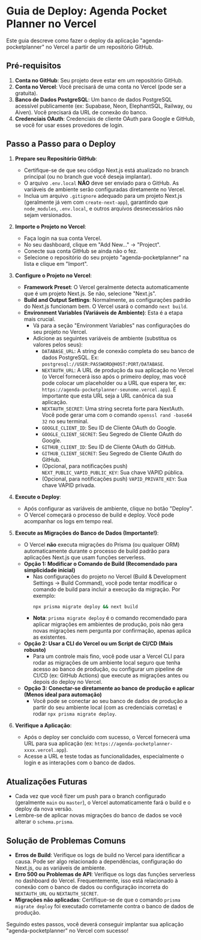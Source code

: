 # Guia de Deploy: Agenda Pocket Planner no Vercel

Este guia descreve como fazer o deploy da aplicação "agenda-pocketplanner" no Vercel a partir de um repositório GitHub.

## Pré-requisitos

1.  **Conta no GitHub**: Seu projeto deve estar em um repositório GitHub.
2.  **Conta no Vercel**: Você precisará de uma conta no Vercel (pode ser a gratuita).
3.  **Banco de Dados PostgreSQL**: Um banco de dados PostgreSQL acessível publicamente (ex: Supabase, Neon, ElephantSQL, Railway, ou Aiven). Você precisará da URL de conexão do banco.
4.  **Credenciais OAuth**: Credenciais de cliente OAuth para Google e GitHub, se você for usar esses provedores de login.

## Passo a Passo para o Deploy

1.  **Prepare seu Repositório GitHub**:
    *   Certifique-se de que seu código Next.js está atualizado no branch principal (ou no branch que você deseja implantar).
    *   O arquivo `.env.local` **NÃO** deve ser enviado para o GitHub. As variáveis de ambiente serão configuradas diretamente no Vercel.
    *   Inclua um arquivo `.gitignore` adequado para um projeto Next.js (geralmente já vem com `create-next-app`), garantindo que `node_modules`, `.env.local`, e outros arquivos desnecessários não sejam versionados.

2.  **Importe o Projeto no Vercel**:
    *   Faça login na sua conta Vercel.
    *   No seu dashboard, clique em "Add New..." -> "Project".
    *   Conecte sua conta GitHub se ainda não o fez.
    *   Selecione o repositório do seu projeto "agenda-pocketplanner" na lista e clique em "Import".

3.  **Configure o Projeto no Vercel**:
    *   **Framework Preset**: O Vercel geralmente detecta automaticamente que é um projeto Next.js. Se não, selecione "Next.js".
    *   **Build and Output Settings**: Normalmente, as configurações padrão do Next.js funcionam bem. O Vercel usará o comando `next build`.
    *   **Environment Variables (Variáveis de Ambiente)**: Esta é a etapa mais crucial.
        *   Vá para a seção "Environment Variables" nas configurações do seu projeto no Vercel.
        *   Adicione as seguintes variáveis de ambiente (substitua os valores pelos seus):
            *   `DATABASE_URL`: A string de conexão completa do seu banco de dados PostgreSQL. Ex: `postgresql://USER:PASSWORD@HOST:PORT/DATABASE`.
            *   `NEXTAUTH_URL`: A URL de produção da sua aplicação no Vercel (o Vercel fornecerá isso após o primeiro deploy, mas você pode colocar um placeholder ou a URL que espera ter, ex: `https://agenda-pocketplanner-seunome.vercel.app`). É importante que esta URL seja a URL canônica da sua aplicação.
            *   `NEXTAUTH_SECRET`: Uma string secreta forte para NextAuth. Você pode gerar uma com o comando `openssl rand -base64 32` no seu terminal.
            *   `GOOGLE_CLIENT_ID`: Seu ID de Cliente OAuth do Google.
            *   `GOOGLE_CLIENT_SECRET`: Seu Segredo de Cliente OAuth do Google.
            *   `GITHUB_CLIENT_ID`: Seu ID de Cliente OAuth do GitHub.
            *   `GITHUB_CLIENT_SECRET`: Seu Segredo de Cliente OAuth do GitHub.
            *   (Opcional, para notificações push) `NEXT_PUBLIC_VAPID_PUBLIC_KEY`: Sua chave VAPID pública.
            *   (Opcional, para notificações push) `VAPID_PRIVATE_KEY`: Sua chave VAPID privada.

4.  **Execute o Deploy**:
    *   Após configurar as variáveis de ambiente, clique no botão "Deploy".
    *   O Vercel começará o processo de build e deploy. Você pode acompanhar os logs em tempo real.

5.  **Execute as Migrações do Banco de Dados (Importante!)**:
    *   O Vercel **não** executa migrações do Prisma (ou qualquer ORM) automaticamente durante o processo de build padrão para aplicações Next.js que usam funções serverless.
    *   **Opção 1: Modificar o Comando de Build (Recomendado para simplicidade inicial)**
        *   Nas configurações do projeto no Vercel (Build & Development Settings -> Build Command), você pode tentar modificar o comando de build para incluir a execução da migração. Por exemplo:
            ```bash
            npx prisma migrate deploy && next build
            ```
        *   **Nota**: `prisma migrate deploy` é o comando recomendado para aplicar migrações em ambientes de produção, pois não gera novas migrações nem pergunta por confirmação, apenas aplica as existentes.
    *   **Opção 2: Usar a CLI do Vercel ou um Script de CI/CD (Mais robusto)**
        *   Para um controle mais fino, você pode usar a Vercel CLI para rodar as migrações de um ambiente local seguro que tenha acesso ao banco de produção, ou configurar um pipeline de CI/CD (ex: GitHub Actions) que execute as migrações antes ou depois do deploy no Vercel.
    *   **Opção 3: Conectar-se diretamente ao banco de produção e aplicar (Menos ideal para automação)**
        *   Você pode se conectar ao seu banco de dados de produção a partir do seu ambiente local (com as credenciais corretas) e rodar `npx prisma migrate deploy`.

6.  **Verifique a Aplicação**:
    *   Após o deploy ser concluído com sucesso, o Vercel fornecerá uma URL para sua aplicação (ex: `https://agenda-pocketplanner-xxxx.vercel.app`).
    *   Acesse a URL e teste todas as funcionalidades, especialmente o login e as interações com o banco de dados.

## Atualizações Futuras

*   Cada vez que você fizer um push para o branch configurado (geralmente `main` ou `master`), o Vercel automaticamente fará o build e o deploy da nova versão.
*   Lembre-se de aplicar novas migrações do banco de dados se você alterar o `schema.prisma`.

## Solução de Problemas Comuns

*   **Erros de Build**: Verifique os logs de build no Vercel para identificar a causa. Pode ser algo relacionado a dependências, configuração do Next.js, ou as variáveis de ambiente.
*   **Erro 500 ou Problemas de API**: Verifique os logs das funções serverless no dashboard do Vercel. Frequentemente, isso está relacionado à conexão com o banco de dados ou configuração incorreta do `NEXTAUTH_URL` ou `NEXTAUTH_SECRET`.
*   **Migrações não aplicadas**: Certifique-se de que o comando `prisma migrate deploy` foi executado corretamente contra o banco de dados de produção.

Seguindo estes passos, você deverá conseguir implantar sua aplicação "agenda-pocketplanner" no Vercel com sucesso!

